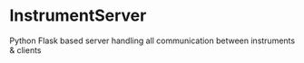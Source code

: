 # InstrumentServer
Python Flask based server handling all communication between instruments &amp; clients
